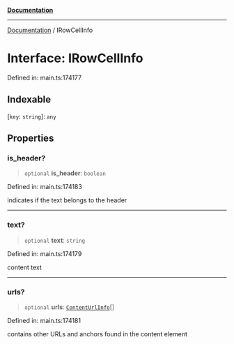 [**Documentation**](../README.md)

***

[Documentation](../README.md) / IRowCellInfo

# Interface: IRowCellInfo

Defined in: main.ts:174177

## Indexable

\[`key`: `string`\]: `any`

## Properties

### is\_header?

> `optional` **is\_header**: `boolean`

Defined in: main.ts:174183

indicates if the text belongs to the header

***

### text?

> `optional` **text**: `string`

Defined in: main.ts:174179

content text

***

### urls?

> `optional` **urls**: [`ContentUrlInfo`](../classes/ContentUrlInfo.md)[]

Defined in: main.ts:174181

contains other URLs and anchors found in the content element
